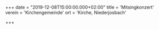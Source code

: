 +++
date = "2019-12-08T15:00:00.000+02:00"
title = 'Mitsingkonzert'
verein = 'Kirchengemeinde'
ort = 'Kirche, Niederjosbach'

+++

      